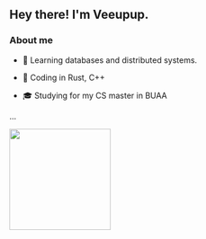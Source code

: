 <h2> Hey there! I'm Veeupup.</h2>

<h3> About me </h3>

* 🌱 Learning databases and distributed systems.

* 💼 Coding in Rust, C++ 

* 🎓 Studying for my CS master in BUAA

...

  <img height="180em" src="https://github-readme-stats.vercel.app/api?username=veeupup&theme=buefy&show_icons=true" />

